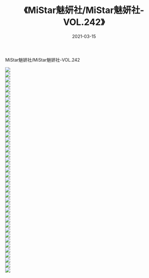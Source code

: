 ﻿---
layout: post
title:  《MiStar魅妍社/MiStar魅妍社-VOL.242》
date:   2021-03-15
img: http://img.660000.xyz/Sharelink/网络美图/2021/MiStar魅妍社/MiStar魅妍社-VOL.242/000.jpg
categories: [美女, 清纯, 唯美]
---

MiStar魅妍社/MiStar魅妍社-VOL.242

 ![](http://img.660000.xyz/Sharelink/网络美图/2021/MiStar魅妍社/MiStar魅妍社-VOL.242/001.jpg) <br>![](http://img.660000.xyz/Sharelink/网络美图/2021/MiStar魅妍社/MiStar魅妍社-VOL.242/002.jpg) <br>![](http://img.660000.xyz/Sharelink/网络美图/2021/MiStar魅妍社/MiStar魅妍社-VOL.242/003.jpg) <br>![](http://img.660000.xyz/Sharelink/网络美图/2021/MiStar魅妍社/MiStar魅妍社-VOL.242/004.jpg) <br>![](http://img.660000.xyz/Sharelink/网络美图/2021/MiStar魅妍社/MiStar魅妍社-VOL.242/005.jpg) <br>![](http://img.660000.xyz/Sharelink/网络美图/2021/MiStar魅妍社/MiStar魅妍社-VOL.242/006.jpg) <br>![](http://img.660000.xyz/Sharelink/网络美图/2021/MiStar魅妍社/MiStar魅妍社-VOL.242/007.jpg) <br>![](http://img.660000.xyz/Sharelink/网络美图/2021/MiStar魅妍社/MiStar魅妍社-VOL.242/008.jpg) <br>![](http://img.660000.xyz/Sharelink/网络美图/2021/MiStar魅妍社/MiStar魅妍社-VOL.242/009.jpg) <br>![](http://img.660000.xyz/Sharelink/网络美图/2021/MiStar魅妍社/MiStar魅妍社-VOL.242/010.jpg) <br>![](http://img.660000.xyz/Sharelink/网络美图/2021/MiStar魅妍社/MiStar魅妍社-VOL.242/011.jpg) <br>![](http://img.660000.xyz/Sharelink/网络美图/2021/MiStar魅妍社/MiStar魅妍社-VOL.242/012.jpg) <br>![](http://img.660000.xyz/Sharelink/网络美图/2021/MiStar魅妍社/MiStar魅妍社-VOL.242/013.jpg) <br>![](http://img.660000.xyz/Sharelink/网络美图/2021/MiStar魅妍社/MiStar魅妍社-VOL.242/014.jpg) <br>![](http://img.660000.xyz/Sharelink/网络美图/2021/MiStar魅妍社/MiStar魅妍社-VOL.242/015.jpg) <br>![](http://img.660000.xyz/Sharelink/网络美图/2021/MiStar魅妍社/MiStar魅妍社-VOL.242/016.jpg) <br>![](http://img.660000.xyz/Sharelink/网络美图/2021/MiStar魅妍社/MiStar魅妍社-VOL.242/017.jpg) <br>![](http://img.660000.xyz/Sharelink/网络美图/2021/MiStar魅妍社/MiStar魅妍社-VOL.242/018.jpg) <br>![](http://img.660000.xyz/Sharelink/网络美图/2021/MiStar魅妍社/MiStar魅妍社-VOL.242/019.jpg) <br>![](http://img.660000.xyz/Sharelink/网络美图/2021/MiStar魅妍社/MiStar魅妍社-VOL.242/020.jpg) <br>![](http://img.660000.xyz/Sharelink/网络美图/2021/MiStar魅妍社/MiStar魅妍社-VOL.242/021.jpg) <br>![](http://img.660000.xyz/Sharelink/网络美图/2021/MiStar魅妍社/MiStar魅妍社-VOL.242/022.jpg) <br>![](http://img.660000.xyz/Sharelink/网络美图/2021/MiStar魅妍社/MiStar魅妍社-VOL.242/023.jpg) <br>![](http://img.660000.xyz/Sharelink/网络美图/2021/MiStar魅妍社/MiStar魅妍社-VOL.242/024.jpg) <br>![](http://img.660000.xyz/Sharelink/网络美图/2021/MiStar魅妍社/MiStar魅妍社-VOL.242/025.jpg) <br>![](http://img.660000.xyz/Sharelink/网络美图/2021/MiStar魅妍社/MiStar魅妍社-VOL.242/026.jpg) <br>![](http://img.660000.xyz/Sharelink/网络美图/2021/MiStar魅妍社/MiStar魅妍社-VOL.242/027.jpg) <br>![](http://img.660000.xyz/Sharelink/网络美图/2021/MiStar魅妍社/MiStar魅妍社-VOL.242/028.jpg) <br>![](http://img.660000.xyz/Sharelink/网络美图/2021/MiStar魅妍社/MiStar魅妍社-VOL.242/029.jpg) <br>![](http://img.660000.xyz/Sharelink/网络美图/2021/MiStar魅妍社/MiStar魅妍社-VOL.242/030.jpg) <br>![](http://img.660000.xyz/Sharelink/网络美图/2021/MiStar魅妍社/MiStar魅妍社-VOL.242/031.jpg) <br>![](http://img.660000.xyz/Sharelink/网络美图/2021/MiStar魅妍社/MiStar魅妍社-VOL.242/032.jpg) <br>![](http://img.660000.xyz/Sharelink/网络美图/2021/MiStar魅妍社/MiStar魅妍社-VOL.242/033.jpg) <br>![](http://img.660000.xyz/Sharelink/网络美图/2021/MiStar魅妍社/MiStar魅妍社-VOL.242/034.jpg) <br>![](http://img.660000.xyz/Sharelink/网络美图/2021/MiStar魅妍社/MiStar魅妍社-VOL.242/035.jpg) <br>![](http://img.660000.xyz/Sharelink/网络美图/2021/MiStar魅妍社/MiStar魅妍社-VOL.242/036.jpg) <br>![](http://img.660000.xyz/Sharelink/网络美图/2021/MiStar魅妍社/MiStar魅妍社-VOL.242/037.jpg) <br>![](http://img.660000.xyz/Sharelink/网络美图/2021/MiStar魅妍社/MiStar魅妍社-VOL.242/038.jpg) <br>![](http://img.660000.xyz/Sharelink/网络美图/2021/MiStar魅妍社/MiStar魅妍社-VOL.242/039.jpg) <br>![](http://img.660000.xyz/Sharelink/网络美图/2021/MiStar魅妍社/MiStar魅妍社-VOL.242/040.jpg) <br>![](http://img.660000.xyz/Sharelink/网络美图/2021/MiStar魅妍社/MiStar魅妍社-VOL.242/041.jpg) <br>